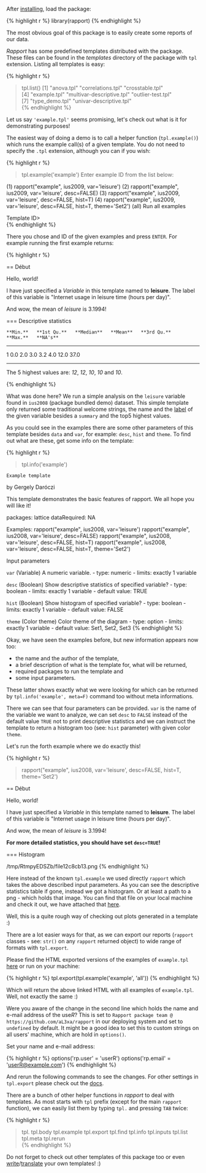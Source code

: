 After [installing](#install), load the package:

{% highlight r %}
library(rapport)
{% endhighlight %}

The most obvious goal of this package is to easily create some reports of our data.

*Rapport* has some predefined templates distributed with the package. These files can be found in the *templates* directory of the package with `tpl` extension. Listing all templates is easy: 

{% highlight r %}
> tpl.list()
[1] "anova.tpl"                "correlations.tpl"         "crosstable.tpl"          
[4] "example.tpl"              "multivar-descriptive.tpl" "outlier-test.tpl"        
[7] "type_demo.tpl"            "univar-descriptive.tpl"  
{% endhighlight %}

Let us say `'example.tpl'` seems promising, let's check out what is it for demonstrating purposes!

The easiest way of doing a demo is to call a helper function (`tpl.example()`) which runs the example call(s) of a given template. You do not need to specify the `.tpl` extension, although you can if you wish:

{% highlight r %}
> tpl.example('example')
Enter example ID from the list below: 

(1) rapport("example", ius2009, var='leisure') 
(2) rapport("example", ius2009, var='leisure', desc=FALSE) 
(3) rapport("example", ius2009, var='leisure', desc=FALSE, hist=T) 
(4) rapport("example", ius2009, var='leisure', desc=FALSE, hist=T, theme='Set2') 
(all)   Run all examples 

Template ID>  
{% endhighlight %}

There you chose and ID of the given examples and press `ENTER`. For example running the first example returns:

{% highlight r %}

 == Début  

Hello, world!

I have just specified a *Variable* in this template named to **leisure**. The label of this variable is "Internet usage in leisure time (hours per day)".

And wow, the mean of *leisure* is 3.1994!

 === Descriptive statistics  


    **Min.**   **1st Qu.**   **Median**   **Mean**   **3rd Qu.**   **Max.**   **NA's**  
--- ---------- ------------- ------------ ---------- ------------- ---------- ----------
1   0.0        2.0           3.0          3.2        4.0           12.0       37.0      
--- ---------- ------------- ------------ ---------- ------------- ---------- ----------


The 5 highest values are: _12_, _12_, _10_, _10_ and _10_.
   
{% endhighlight %}

What was done here? We run a simple analysis on the `leisure` variable found in `ius2008` (package bundled demo) dataset. This simple template only returned some traditional welcome strings, the name and the [label](#Template-related-functions) of the given variable besides a `summary` and the top5 highest values.

As you could see in the examples there are some other parameters of this template besides `data` and `var`, for example: `desc`, `hist` and `theme`. To find out what are these, get some info on the template:

{% highlight r %}
> tpl.info('example')

`Example template`

 by Gergely Daróczi

 This template demonstrates the basic features of rapport. We all hope you will like it!
 
 packages:  lattice
 dataRequired:  NA
 
 Examples: 
 rapport("example", ius2008, var='leisure') 
 rapport("example", ius2008, var='leisure', desc=FALSE) 
 rapport("example", ius2008, var='leisure', desc=FALSE, hist=T) 
 rapport("example", ius2008, var='leisure', desc=FALSE, hist=T, theme='Set2') 

Input parameters
 
`var` (Variable)
   A numeric variable.
     - type:    numeric
     - limits:  exactly 1 variable
 
 
`desc` (Boolean)
   Show descriptive statistics of specified variable?
     - type:    boolean
     - limits:  exactly 1 variable
     - default value:   TRUE 
 
`hist` (Boolean)
   Show histogram of specified variable?
     - type:    boolean
     - limits:  exactly 1 variable
     - default value:   FALSE 
 
`theme` (Color theme)
   Color theme of the diagram
     - type:    option
     - limits:  exactly 1 variable
     - default value:   Set1, Set2, Set3 
{% endhighlight %}

Okay, we have seen the examples before, but new information appears now too:

 * the name and the author of the template,
 * a brief description of what is the template for, what will be returned,
 * required packages to run the template and
 * some input parameters.

These latter shows exactly what we were looking for which can be returned by `tpl.info('example', meta=F)` command too without meta informations.

There we can see that four parameters can be provided. `var` is the name of the variable we want to analyze, we can set `desc` to `FALSE` instead of the default value `TRUE` not to print descriptive statistics and we can instruct the template to return a histogram too (see: `hist` parameter) with given color `theme`.

Let's run the forth example where we do exactly this!

{% highlight r %}
> rapport("example", ius2008, var='leisure', desc=FALSE, hist=T, theme='Set2')

 == Début  

Hello, world!

I have just specified a *Variable* in this template named to **leisure**. The label of this variable is "Internet usage in leisure time (hours per day)".

And wow, the mean of *leisure* is 3.1994!

**For more detailed statistics, you should have set `desc=TRUE`!**

 === Histogram  

/tmp/RtmpyEDSZb/file12c8cb13.png
{% endhighlight %}

Here instead of the known `tpl.example` we used directly `rapport` which takes the above described input parameters. As you can see the descriptive statistics table if gone, instead we got a histogram. Or at least a path to a png - which holds that image. You can find that file on your local machine and check it out, we have attached that [here](demo/3f5075e30419f077ee974a022dd89e33.png).

Well, this is a quite rough way of checking out plots generated in a template :)

There are a lot easier ways for that, as we can export our reports (`rapport` classes - see: `str()` on any `rapport` returned object) to wide range of formats with `tpl.export`.

Please find the HTML exported versions of the examples of `example.tpl` [here](demo/example.html) or run on your machine:

{% highlight r %}
tpl.export(tpl.example('example', 'all'))
{% endhighlight %}

Which will return the above linked HTML with all examples of `example.tpl`. Well, not exactly the same :)

Were you aware of the change in the second line which holds the name and e-mail address of the use*R*? This is set to `Rapport package team @ https://github.com/aL3xa/rapport` in our deploying system and set to `undefined` by default. It might be a good idea to set this to custom strings on all users' machine, which are hold in `options()`.

Set your name and e-mail address:

{% highlight r %}
options('rp.user'  = 'userR')
options('rp.email' = 'userR@example.com')
{% endhighlight %}

And rerun the following commands to see the changes. For other settings in `tpl.export` please check out the [docs](#functions).

There are a bunch of other helper functions in *rapport* to deal with templates. As most starts with `tpl` prefix (except for the main `rapport` function), we can easily list them by typing `tpl.` and pressing `TAB` twice:

{% highlight r %}
> tpl.
tpl.body     tpl.example  tpl.export   tpl.find     tpl.info     tpl.inputs   tpl.list     tpl.meta     tpl.rerun    
{% endhighlight %}

Do not forget to check out other templates of this package too or even [write](#custom)/[translate](#translate) your own templates! :)

